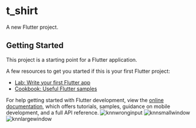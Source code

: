 # t_shirt

A new Flutter project.

## Getting Started

This project is a starting point for a Flutter application.

A few resources to get you started if this is your first Flutter project:

- [Lab: Write your first Flutter app](https://docs.flutter.dev/get-started/codelab)
- [Cookbook: Useful Flutter samples](https://docs.flutter.dev/cookbook)

For help getting started with Flutter development, view the
[online documentation](https://docs.flutter.dev/), which offers tutorials,
samples, guidance on mobile development, and a full API reference.
![knnwronginput](https://github.com/md-ruhulamin/t_shirt/assets/149895119/db05751a-8267-4426-a9fd-661bcee927b9)
![knnsmallwindow](https://github.com/md-ruhulamin/t_shirt/assets/149895119/830a50fa-efc8-4768-a8e2-3f9af29e2cf2)
![knnlargewindow](https://github.com/md-ruhulamin/t_shirt/assets/149895119/68aabb7c-0f72-4060-a30c-a89cc44852ac)


